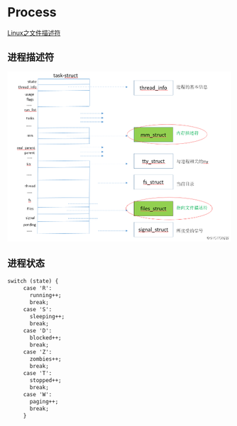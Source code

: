 # Process

[Linux之文件描述符](https://blog.51cto.com/12107790/2321256?source=dra)

## 进程描述符

<img src="task_struct.png">

## 进程状态

```
switch (state) {
     case 'R':
       running++;
       break;
     case 'S':
       sleeping++;
       break;
     case 'D':
       blocked++;
       break;
     case 'Z':
       zombies++;
       break;
     case 'T':
       stopped++;
       break;
     case 'W':
       paging++;
       break;
     }
```